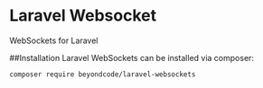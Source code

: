 # Laravel Websocket
WebSockets for Laravel

##Installation
Laravel WebSockets can be installed via composer:
```
composer require beyondcode/laravel-websockets
```
